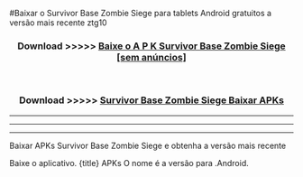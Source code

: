 #Baixar o Survivor Base Zombie Siege   para tablets Android gratuitos a versão mais recente ztg10


<div align="center">
<h3>Download >>>>> <a href="https://pt-web.web.app/?pt= Survivor Base Zombie Siege ">Baixe o A P K Survivor Base Zombie Siege  [sem anúncios]</a></h3><br>

<h3>Download >>>>> <a href="https://pt-web.web.app/?pt= Survivor Base Zombie Siege ">Survivor Base Zombie Siege  Baixar APKs</a></h3>
</div>

----------------------------------------------------------

----------------------------------------------------------

----------------------------------------------------------

Baixar APKs Survivor Base Zombie Siege  e obtenha a versão mais recente

Baixe o aplicativo. {title} APKs O nome é a versão para .Android.


